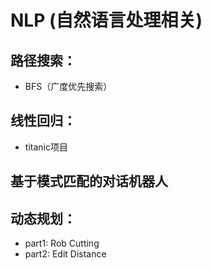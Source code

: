 # NLP (自然语言处理相关)

## 路径搜索：
 
 - BFS（广度优先搜索）

## 线性回归：
 
 - titanic项目

## 基于模式匹配的对话机器人

## 动态规划：

 - part1: Rob Cutting
 - part2: Edit Distance
